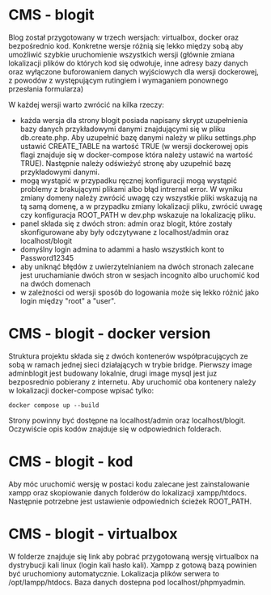 ﻿# CMS - blogit

Blog został przygotowany w trzech wersjach: virtualbox, docker oraz bezpośrednio kod. Konkretne wersje różnią się lekko między sobą aby umożliwić szybkie uruchomienie wszystkich wersji (głównie zmiana lokalizacji plików do których kod się odwołuje, inne adresy bazy danych oraz wyłączone buforowaniem danych wyjściowych dla wersji dockerowej, z powodów z występującym rutingiem i wymaganiem ponownego przesłania formularza)

W każdej wersji warto zwrócić na kilka rzeczy:
- każda wersja dla strony blogit posiada napisany skrypt uzupełnienia bazy danych przykładowymi danymi znajdującymi się w pliku db.create.php. Aby uzupełnić bazę danymi należy w pliku settings.php ustawić  CREATE_TABLE na wartość TRUE (w wersji dockerowej opis flagi znajduje się w docker-compose która należy ustawić na wartość TRUE). Następnie należy odświeżyć stronę aby uzupełnić bazę przykładowymi danymi.
- mogą wystąpić w przypadku ręcznej konfiguracji mogą wystąpić problemy z brakującymi plikami albo błąd intrernal error. W wyniku zmiany domeny należy zwrócić uwagę czy wszystkie pliki wskazują na tą samą domenę, a w przypadku zmiany lokalizacji pliku, zwrócić uwagę czy konfiguracja ROOT_PATH w dev.php wskazuje na lokalizację pliku. 
- panel składa się z dwóch stron: admin oraz blogit, które zostały skonfigurowane aby były odczytywane z localhost/admin oraz localhost/blogit
- domyślny login admina to adammi a hasło wszystkich kont to Password12345
- aby uniknąć błędów z uwierzytelnianiem na dwóch stronach zalecane jest uruchamianie dwóch stron w sesjach incognito albo uruchomić kod na dwóch domenach
- w zależności od wersji sposób do logowania może się lekko różnić jako login między "root" a "user".


# CMS - blogit - docker version
Struktura projektu składa się z dwóch kontenerów współpracujących ze sobą w ramach jednej sieci działających w trybie bridge. Pierwszy image adminblogit jest budowany lokalnie, drugi image mysql jest juz bezposrednio pobierany z internetu. Aby uruchomić oba kontenery należy w lokalizacji docker-compose wpisać tylko:

    docker compose up --build

Strony powinny być dostępne na localhost/admin oraz localhost/blogit. Oczywiście opis kodów znajduje się w odpowiednich folderach.

# CMS - blogit - kod
Aby móc uruchomić wersję w postaci kodu zalecane jest zainstalowanie xampp oraz skopiowanie danych folderów do lokalizacji xampp/htdocs. Następnie potrzebne jest ustawienie odpowiednich ścieżek ROOT_PATH.

# CMS - blogit - virtualbox
W folderze znajduje się link aby pobrać przygotowaną wersję virtualbox na dystrybucji kali linux (login kali hasło kali). Xampp z gotową bazą powinien być uruchomiony automatycznie. Lokalizacja plików serwera to /opt/lampp/htdocs. Baza danych dostepna pod localhost/phpmyadmin.
